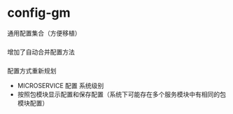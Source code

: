 # config-gm
通用配置集合（方便移植）
###
增加了自动合并配置方法
###
配置方式重新规划
* MICROSERVICE 配置 系统级别
* 按照包模块显示配置和保存配置（系统下可能存在多个服务模块中有相同的包模块配置）

